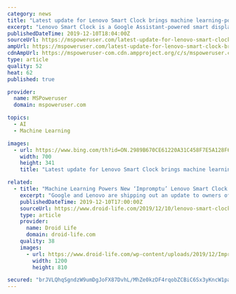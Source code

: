 ```yaml
---
category: news
title: "Latest update for Lenovo Smart Clock brings machine learning-powered new alarm option"
excerpt: "Lenovo Smart Clock is a Google Assistant-powered smart display that offers much more than an alarm clock. With the Lenovo Smart Clock, you can play music, find information, manage your schedule, control your smart home, and more. Google today announced the roll out of new software update that brings new features and improvements to Lenovo Smart ..."
publishedDateTime: 2019-12-10T18:04:00Z
sourceUrl: https://mspoweruser.com/latest-update-for-lenovo-smart-clock-brings-machine-learning-powered-new-alarm-option/
ampUrl: https://mspoweruser.com/latest-update-for-lenovo-smart-clock-brings-machine-learning-powered-new-alarm-option/amp/
cdnAmpUrl: https://mspoweruser-com.cdn.ampproject.org/c/s/mspoweruser.com/latest-update-for-lenovo-smart-clock-brings-machine-learning-powered-new-alarm-option/amp/
type: article
quality: 52
heat: 62
published: true

provider:
  name: MSPoweruser
  domain: mspoweruser.com

topics:
  - AI
  - Machine Learning

images:
  - url: https://www.bing.com/th?id=ON.2989B670CE61220A31C458F7E5A128F6
    width: 700
    height: 341
    title: "Latest update for Lenovo Smart Clock brings machine learning-powered new alarm option"

related:
  - title: "Machine Learning Powers New ‘Impromptu’ Lenovo Smart Clock Alarm Ringtone"
    excerpt: "Google and Lenovo are shipping out an update to owners of the Smart Clock this week, one that brings an entirely new alarm ringtone powered by machine learning, fine-tuned automatic brightness, plus a new music recommendation card for accessing playlists. READ: Lenovo Smart Clock Review The big addition is Impromptu, the new alarm ringtone ..."
    publishedDateTime: 2019-12-10T17:00:00Z
    sourceUrl: https://www.droid-life.com/2019/12/10/lenovo-smart-clock-impromptu/
    type: article
    provider:
      name: Droid Life
      domain: droid-life.com
    quality: 38
    images:
      - url: https://www.droid-life.com/wp-content/uploads/2019/12/Impromptu-.jpg
        width: 1200
        height: 810

secured: "brJVLQhqSgndzW9umDgJoFX87DvhL/MhZe0kzDF4rqobZCBiC6Sx3yKncW1pakLsdndrBe7f1jaRN5hUl1FJaA4Lxyw5Ca1YaCzuu4marJ4mpEqbqj4rmOeET7SB2+MBkR0qwQU43O7HDqr+Fm47uwMM5et/aJbvbLKL4QV/Feisyq1pDQruSjI3fuGn0KEsF3ZtEh+ZRJxOOiCRpN2XWWpj1H32eit2cdVGpK3m0t1XV+KonX920d8/bcZMxPlLUmTnQ3/utdpXPIOhFrTppg==;71Z25bcS/jMKJHoZ4e+2GQ=="
---
```


